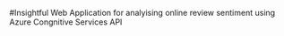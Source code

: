 #Insightful
Web Application for analyising online review sentiment using Azure Congnitive Services API
